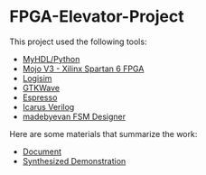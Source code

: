 # FPGA-Elevator-Project
This project used the following tools:
- [MyHDL/Python](https://github.com/gralco/FPGA-Elevator-Project/blob/master/MyHDL/elevator.py)
- [Mojo V3 - Xilinx Spartan 6 FPGA](https://github.com/gralco/FPGA-Elevator-Project/blob/master/Mojo%20Spartan%206%20Project/Elevator/source/mojo_top.v)
- [Logisim](https://github.com/gralco/FPGA-Elevator-Project/blob/master/Logisim/Elevator.circ)
- [GTKWave](https://github.com/gralco/FPGA-Elevator-Project/blob/master/Media/GTKWave%20Test%20Reset%20and%20en.png)
- [Espresso](https://github.com/gralco/FPGA-Elevator-Project/blob/master/Espresso/elevator_out.txt)
- [Icarus Verilog](https://github.com/gralco/FPGA-Elevator-Project/blob/master/MyHDL/elevator)
- [madebyevan FSM Designer](https://github.com/gralco/FPGA-Elevator-Project/blob/master/Media/FSM%20Diagram.svg)

Here are some materials that summarize the work:
- [Document](https://github.com/gralco/FPGA-Elevator-Project/blob/master/Documents/Elevator%20FSM.pdf)
- [Synthesized Demonstration](https://github.com/gralco/FPGA-Elevator-Project/blob/master/Media/Synthesized%20Demonstration.mp4)
